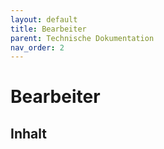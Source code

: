 ```yaml
---
layout: default
title: Bearbeiter
parent: Technische Dokumentation
nav_order: 2
---
```


# Bearbeiter

## Inhalt